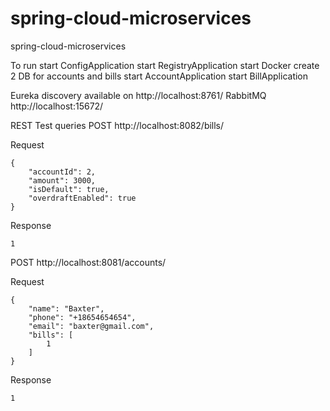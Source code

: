 # spring-cloud-microservices
 spring-cloud-microservices

To run
start ConfigApplication
start RegistryApplication
start Docker
create 2 DB for accounts and bills
start AccountApplication
start BillApplication

Eureka discovery available on http://localhost:8761/ 
RabbitMQ http://localhost:15672/ 

REST Test queries
POST http://localhost:8082/bills/

Request
```
{
    "accountId": 2,
    "amount": 3000,
    "isDefault": true,
    "overdraftEnabled": true
}
```
Response
```
1
```

POST http://localhost:8081/accounts/

Request
```
{
    "name": "Baxter",
    "phone": "+18654654654",
    "email": "baxter@gmail.com",
    "bills": [
        1
    ]
}
```
Response

```
1
```
